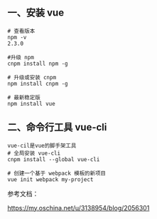 ## 一、安装 vue
    
    # 查看版本
    npm -v
    2.3.0

    #升级 npm
    cnpm install npm -g

    # 升级或安装 cnpm
    npm install cnpm -g
    
    # 最新稳定版
    npm install vue

## 二、命令行工具 vue-cli

    vue-cil是vue的脚手架工具
    # 全局安装 vue-cli
    cnpm install --global vue-cli
    
    # 创建一个基于 webpack 模板的新项目
    vue init webpack my-project



参考文档：

https://my.oschina.net/u/3138954/blog/2056301

